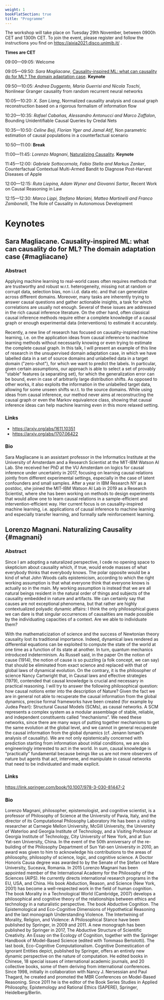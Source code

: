```yaml
---
weight: 1
bookFlatSection: true
title: "Programme"
---
```


The workshop will take place on Tuesday 29th November, between 0900h CET and 1300h CET. To join the event, please register and follow the instructions you find on https://aixia2021.disco.unimib.it/ .

**Times are CET**

09:00—09:05: Welcome

09:05—09:50: _Sara Magliacane_, [Causality-inspired ML: what can causality do for ML? The domain adaptation case](#magliacane). **Keynote**

09:50—10:05: _Andrea Duggento, Maria Guerrisi and Nicola Toschi_, Nonlinear Granger causality from random recurrent neural networks

10:05—10:20: _X. San Liang_, Normalized causality analysis and causal graph reconstruction based on a rigorous formalism of information flow

10:20—10:35: _Rafael Cabañas, Alessandro Antonucci and Marco Zaffalon_, Bounding Unidentifiable Causal Queries by Credal Nets

10:35—10:50: _Celine Beji, Florian Yger and Jamal Atif_, Non parametric estimation of causal populations in a counterfactual scenario

10:50—11:00: **Break**

11:00—11:45: _Lorenzo Magnani_, [Naturalizing Causality](#magnani). **Keynote**

11:45—12:00: _Gabriele Sottocornola, Fabio Stella and Markus Zanker_, Counterfactual Contextual Multi-Armed Bandit to Diagnose Post-Harvest Diseases of Apple

12:00—12:15: _Ruta Liepina, Adam Wyner and Giovanni Sartor_, Recent Work on Causal Reasoning in Law

12:15—12:30: _Marco Lippi, Stefano Mariani, Matteo Martinelli and Franco Zambonelli_, The Role of Causality in Autonomous Development

# Keynotes

## Sara Magliacane. Causality-inspired ML: what can causality do for ML? The domain adaptation case {#magliacane}

### Abstract
Applying machine learning to real-world cases often requires methods that are trustworthy and robust w.r.t. heterogeneity, missing not at random or corrupt data, selection bias, non i.i.d. data etc. and that can generalize across different domains. Moreover, many tasks are inherently trying to answer causal questions and gather actionable insights, a task for which correlations are usually not enough. Several of these issues are addressed in the rich causal inference literature. On the other hand, often classical causal inference methods require either a complete knowledge of a causal graph or enough experimental data (interventions) to estimate it accurately.

Recently, a new line of research has focused on causality-inspired machine learning, i.e. on the application ideas from causal inference to machine learning methods without necessarily knowing or even trying to estimate the complete causal graph. In this talk, I will present an example of this line of research in the unsupervised domain adaptation case, in which we have labelled data in a set of source domains and unlabelled data in a target domain ("zero-shot"), for which we want to predict the labels. In particular, given certain assumptions, our approach is able to select a set of provably "stable" features (a separating set), for which the generalization error can be bound, even in case of arbitrarily large distribution shifts. As opposed to other works, it also exploits the information in the unlabelled target data, allowing for some unseen shifts w.r.t. to the source domains. While using ideas from causal inference, our method never aims at reconstructing the causal graph or even the Markov equivalence class, showing that causal inference ideas can help machine learning even in this more relaxed setting.

### Links
* https://arxiv.org/abs/1611.10351
* https://arxiv.org/abs/1707.06422

### Bio
Sara Magliacane is an assistant professor in the Informatics Institute at the University of Amsterdam and a Research Scientist at the MIT-IBM Watson AI Lab. She received her PhD at the VU Amsterdam on logics for causal inference under uncertainty in 2017, focusing on learning causal relations jointly from different experimental settings, especially in the case of latent confounders and small samples. After a year in IBM Research NY as a postdoc, she joined the MIT-IBM Watson AI Lab in 2019 as a Research Scientist, where she has been working on methods to design experiments that would allow one to learn causal relations in a sample-efficient and intervention-efficient way. Her current focus is on causality-inspired machine learning, i.e. applications of causal inference to machine learning and especially transfer learning, and formally safe reinforcement learning.

## Lorenzo Magnani. Naturalizing Causality  {#magnani}

### Abstract
Since I am adopting a naturalized perspective, I cede no opening space to skepticism about causality which, if true, would erode masses of what everybody thinks that everybody knows. The polar opposite would be a kind of what John Woods calls epistemicism, according to which the right working assumption is that what everyone think that everyone knows is actually so in the main. My working assumption is instead that we are all natural beings resident in the natural order of things and subjects of the causality embedded in nature and artifacts. We can certainly say that causes are not exceptional phenomena, but that rather are highly contextualized polyadic dynamic affairs: I think the only philosophical guess we can dare is that singular occurrences of causalities are made possible by the individuating capacities of a context. Are we able to individuate them?

With the mathematicization of science and the success of Newtonian theory causality lost its traditional importance. Indeed, dynamical laws rendered as differential equations can be exploited to compute the state of the world at one time as a function of its state at another. In turn, quantum mechanics introduced indeterminism. As Russell said, in the paper On the notion of cause (1914), the notion of cause is so puzzling (a folk concept, we can say) that should be eliminated from exact science and replaced with that of global laws of dynamical evolution. On the contrary, it is the philosopher of science Nancy Cartwright that, in Causal laws and effective strategies (1979), contended that causal knowledge is crucial and necessary in practical reasoning. I will try to answer the following philosophical question: how causal notions enter into the description of Nature? Given the fact we are in general not able to recuperate the causal information from the global dynamics, precise formal frameworks have been created (for example by Judea Pearl): Structural Causal Models (SCMs), as causal networks. A SCM represents a complex system as a modular assemblage of stable, reliable, and independent constituents called “mechanisms”. We need these networks, since there are many ways of putting together mechanisms to get the same evolution at the global level, and we cannot in general recuperate the causal information from the global dynamics (cf. Jenann Ismael’s analysis of causality). We are not only epistemically concerned with prediction starting from information about initial conditions, we are also engineeringly interested to act in the world. In sum, causal knowledge is “practically” fundamental because beings like us are not mere observers of nature but agents that act, intervene, and manipulate in casual networks that need to be individuated and made explicit. 

### Links
https://link.springer.com/book/10.1007/978-3-030-81447-2

### Bio
Lorenzo Magnani, philosopher, epistemologist, and cognitive scientist, is a professor of Philosophy of Science at the University of Pavia, Italy, and the director of its Computational Philosophy Laboratory He has been a visiting researcher at Carnegie Mellon University, McGill University, the University of Waterloo and Georgia Institute of Technology, and a Visiting Professor at Georgia Institute of Technology, City University of New York, and at Sun Yat-sen University, China. In the event of the 50th anniversary of the re-building of the Philosophy Department of Sun Yat-sen University in 2010, an award was given to him to acknowledge his contributions to the areas of philosophy, philosophy of science, logic, and cognitive science. A Doctor Honoris Causa degree was awarded to by the Senate of the Ştefan cel Mare University, Suceava, Romania. In 2015 Lorenzo Magnani has been appointed member of the International Academy for the Philosophy of the Sciences (AIPS). He currently directs international research programs in the EU, USA, and China. His book Abduction, Reason, and Science (New York, 2001) has become a well-respected work in the field of human cognition. The book Morality in a Technological World (Cambridge, 2007) develops a philosophical and cognitive theory of the relationships between ethics and technology in a naturalistic perspective. The book Abductive Cognition. The Epistemological and Eco-Cognitive Dimensions of Hypothetical Reasoning and the last monograph Understanding Violence. The Intertwining of Morality, Religion, and Violence: A Philosophical Stance have been published by Springer, in 2009 and 2011. A new monograph has been published by Springer in 2017, The Abductive Structure of Scientific Creativity. An Essay on the Ecology of Cognition, together with the Springer Handbook of Model-Based Science (edited with Tommaso Bertolotti). The last book, Eco-Cognitive Computationalism. Cognitive Domestication of Ignorant Entities depict, published by Springer, offers an entirely new dynamic perspective on the nature of computation. He edited books in Chinese, 18 special issues of international academic journals, and 20 collective books, some of them deriving from international conferences. Since 1998, initially in collaboration with Nancy J. Nersessian and Paul Thagard, he created and promoted the MBR Conferences on Model-Based Reasoning. Since 2011 he is the editor of the Book Series Studies in Applied Philosophy, Epistemology and Rational Ethics (SAPERE), Springer, Heidelberg/Berlin. 
